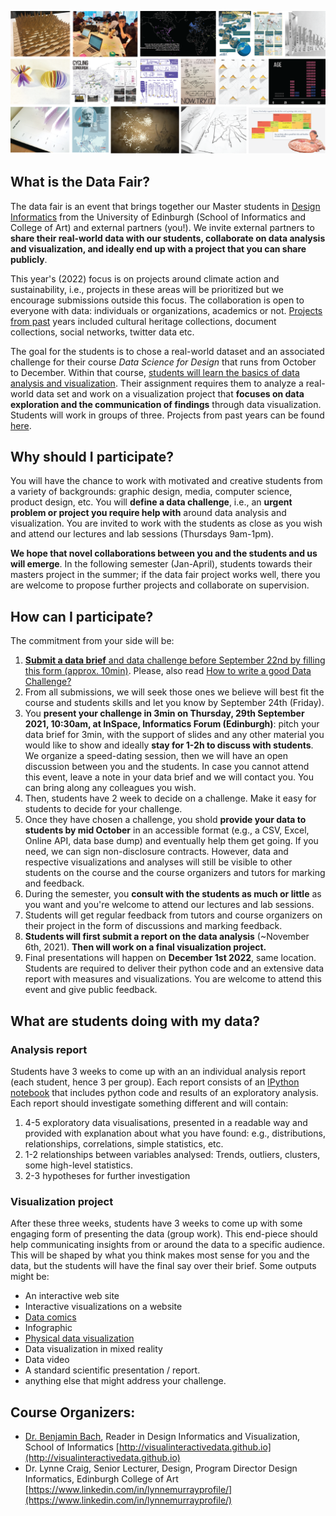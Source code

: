 ![](images/teaser.png)
## What is the Data Fair?

The data fair is an event that brings together our Master students in [Design Informatics](https://www.designinformatics.org/postgraduate/) from the University of Edinburgh (School of Informatics and College of Art) and external partners (you!). We invite external partners to **share their real-world data with our students, collaborate on data analysis and visualization, and ideally end up with a project that you can share publicly**. 

This year's (2022) focus is on projects around climate action and sustainability, i.e., projects in these areas will be prioritized but we encourage submissions outside this focus. The collaboration is open to everyone with data: individuals or organizations, academics or not. [Projects from past](previous.html) years included cultural heritage collections, document collections, social networks, twitter data etc.

The goal for the students is to chose a real-world dataset and an associated challenge for their course _Data Science for Design_ that runs from October to December. Within that course, [students will learn the basics of data analysis and visualization](teaching.html). Their assignment requires them to analyze a real-world data set and work on a visualization project that **focuses on data exploration and the communication of findings** through data visualization. Students will work in groups of three. Projects from past years can be found [here](previous.html).

## Why should I participate?
You will have the chance to work with motivated and creative students from a variety of backgrounds: graphic design, media, computer science, product design, etc. You will **define a data challenge**, i.e., an **urgent problem or project you require help with** around data analysis and visualization. You are invited to work with the students as close as you wish and attend our lectures and lab sessions (Thursdays 9am-1pm).

**We hope that novel collaborations between you and the students and us will emerge**. In the following semester (Jan-April), students towards their masters project in the summer; if the data fair project works well, there you are welcome to propose further projects and collaborate on supervision.

## How can I participate?
The commitment from your side will be:

1. [**Submit a data brief** and data challenge before September 22nd by filling this form (approx. 10min)](submit.html). Please, also read 
[How to write a good Data Challenge?](datachallenge.html)
1. From all submissions, we will seek those ones we believe will best fit the course and students skills and let you know by September 24th (Friday).
1. You **present your challenge in 3min on Thursday, 29th September 2021, 10:30am, at InSpace, Informatics Forum (Edinburgh)**: pitch your data brief for 3min, with the support of slides and any other material you would like to show and ideally **stay for 1-2h to discuss with students**. We organize a speed-dating session, then we will  have an open discussion between you and the students. In case you cannot attend this event, leave a note in your data brief and we will contact you. You can bring along any colleagues you wish. 
1. Then, students have 2 week to decide on a challenge. Make it easy for students to decide for your challenge.
1. Once they have chosen a challenge, you shold **provide your data to students by mid October** in an accessible format (e.g., a CSV, Excel, Online API, data base dump) and eventually help them get going. If you need, we can sign non-disclosure contracts. However, data and respective visualizations and analyses will still be visible to other students on the course and the course organizers and tutors for marking and feedback.
3. During the semester, you **consult with the students as much or little** as you want and you're welcome to attend our lectures and lab sessions.
4. Students will get regular feedback from tutors and course organizers on their project in the form of discussions and marking feedback.
5. **Students will first submit a report on the data analysis** (~November 6th, 2021). **Then will work on a final visualization project.**
6. Final presentations will happen on **December 1st 2022**, same location. Students are required to deliver their python code and an extensive data report with measures and visualizations. You are welcome to attend this event and give public feedback. 

## What are students doing with my data?

### Analysis report

Students have 3 weeks to come up with an an individual analysis report (each student, hence 3 per group). Each report consists of an [IPython notebook](https://ipython.org) that includes python code and results of an exploratory analysis. Each report should investigate something different and will contain:

1. 4-5 exploratory data visualisations, presented in a readable way and provided with explanation about what you have found: e.g., distributions, relationships, correlations, simple statistics, etc.
1. 1-2 relationships between variables analysed: Trends, outliers, clusters, some high-level statistics.
1. 2-3 hypotheses for further investigation

### Visualization project

After these three weeks, students have 3 weeks to come up with some engaging form of presenting the data (group work). This end-piece should help communicating insights from or around the data to a specific audience. This will be shaped by what you think makes most sense for you and the data, but the students will have the final say over their brief. Some outputs might be:

* An interactive web site
* Interactive visualizations on a website
* [Data comics](http://datacomics.github.io)
* Infographic
* [Physical data visualization](http://dataphys.org/list)
* Data visualization in mixed reality 
* Data video
* A standard scientific presentation / report. 
* anything else that might address your challenge.

## Course Organizers:
* [Dr. Benjamin Bach](mailto:bbach@ed.ac.uk), Reader in Design Informatics and Visualization, School of Informatics [http://visualinteractivedata.github.io](http://visualinteractivedata.github.io)
* Dr. Lynne Craig, Senior Lecturer, Design, Program Director Design Informatics, Edinburgh College of Art [https://www.linkedin.com/in/lynnemurrayprofile/](https://www.linkedin.com/in/lynnemurrayprofile/)
